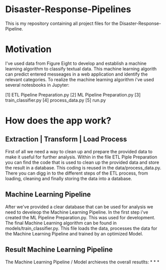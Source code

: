 # Disaster-Response-Pipelines

This is my repository containing all project files for the Disaster-Response-Pipeline.

# Motivation

I've used data from Figure Eight to develop and establish a machine learning algorithm to classify textual data. This machine learning algorith 
can predict entered messeages in a web application and identify the relevant categories. To realize the machine learning algorithm i've used several notesbooks in Jupyter:

[1] ETL Pipeline Preparation.py
[2] ML Pipeline Preparation.py
[3] train_classifier.py
[4] process_data.py
[5] run.py

# How does the app work?

## Extraction | Transform | Load Process

First of all we need a way to clean up and prepare the provided data to make it useful for further analysis. Within in the file ETL Piple Preparation you can find the code that is used to clean up the provided data and store the result in a database. This coding is reused in the data/process_data.py. There you can digg in to the different steps of the ETL process, from loading, cleaning and finally storing the data into a database.

## Machine Learning Pipeline

After we've provided a clear database that can be used for analysis we need to develeop the Machine Learning Pipeline. In the first step i've created the ML Pipeline Preparation.py. This was used for development. The final Machine Learning algorithm can be found in models/train_classifier.py. This file loads the data, processes the data for the Machine Learning Pipeline and trained by an optimized Model. 

## Result Machine Learning Pipeline

The Machine Learning Pipeline / Model archieves the overall resutlts:
* 
*
*

